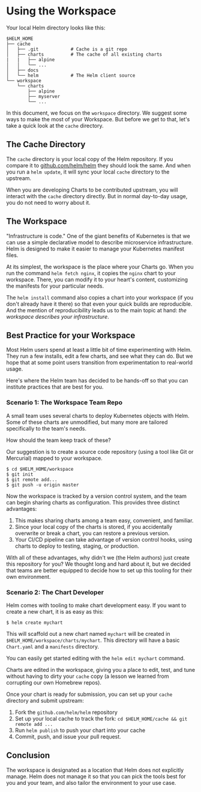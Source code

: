 # Using the Workspace

Your local Helm directory looks like this:

```
$HELM_HOME
├── cache
│   ├── .git            # Cache is a git repo
│   ├── charts          # The cache of all existing charts
|   |   ├── alpine
│   │   └── ...
│   ├── docs
│   └── helm            # The Helm client source
└── workspace
    └── charts
        ├── alpine
        ├── myserver
        └── ...
```

In this document, we focus on the `workspace` directory. We suggest some ways to make the most of your Workspace. But before we get to that, let's take a quick look at the `cache` directory.

## The Cache Directory

The `cache` directory is your local copy of the Helm repository. If you compare it to [github.com/helm/helm](github.com/helm/helm) they should look the same. And when you run a `helm update`, it will sync your local `cache` directory to the upstream.

When you are developing Charts to be contributed upstream, you will interact with the `cache` directory directly. But in normal day-to-day usage, you do not need to worry about it.

## The Workspace

"Infrastructure is code." One of the giant benefits of Kubernetes is that we can use a simple declarative model to describe microservice infrastructure. Helm is designed to make it easier to manage your Kubernetes manifest files.

At its simplest, the workspace is the place where your Charts go. When you run the command `helm fetch nginx`, it copies the `nginx` chart to your workspace. There, you can modify it to your heart's content, customizing the manifests for your particular needs.

The `helm install` command also copies a chart into your workspace (if you don't already have it there) so that even your quick builds are reproducible. And the mention of reproducibility leads us to the main topic at hand: _the workspace describes your infrastructure_.

## Best Practice for your Workspace

Most Helm users spend at least a little bit of time experimenting with Helm. They run a few installs, edit a few charts, and see what they can do. But we hope that at some point users transition from experimentation to real-world usage.

Here's where the Helm team has decided to be hands-off so that you can institute practices that are best for you.

### Scenario 1: The Workspace Team Repo

A small team uses several charts to deploy Kubernetes objects with Helm. Some of these charts are unmodified, but many more are tailored specifically to the team's needs.

How should the team keep track of these?

Our suggestion is to create a source code repository (using a tool like Git or Mercurial) mapped to your workspace.

```
$ cd $HELM_HOME/workspace
$ git init
$ git remote add...
$ git push -u origin master
```

Now the workspace is tracked by a version control system, and the team can begin sharing charts as configuration. This provides three distinct advantages:

1. This makes sharing charts among a team easy, convenient, and familiar.
2. Since your local copy of the charts is stored, if you accidentally overwrite or break a chart, you can restore a previous version.
3. Your CI/CD pipeline can take advantage of version control hooks, using charts to deploy to testing, staging, or production.

With all of these advantages, why didn't we (the Helm authors) just create this repository for you? We thought long and hard about it, but we decided that teams are better equipped to decide how to set up this tooling for their own environment.

### Scenario 2: The Chart Developer

Helm comes with tooling to make chart development easy. If you want to create a new chart, it is as easy as this:

```
$ helm create mychart
```

This will scaffold out a new chart named `mychart` will be created in `$HELM_HOME/workspace/charts/mychart`. This directory will have a basic `Chart.yaml` and a `manifests` directory.

You can easily get started editing with the `helm edit mychart` command.

Charts are edited in the workspace, giving you a place to edit, test, and tune without having to dirty your `cache` copy (a lesson we learned from corrupting our own Homebrew repos).

Once your chart is ready for submission, you can set up your `cache` directory and submit upstream:

1. Fork the `github.com/helm/helm` repository
2. Set up your local cache to track the fork: `cd $HELM_HOME/cache && git remote add ...`
3. Run `helm publish` to push your chart into your cache
4. Commit, push, and issue your pull request.

## Conclusion

The workspace is designated as a location that Helm does not explicitly manage. Helm does not manage it so that you can pick the tools best for you and your team, and also tailor the environment to your use case.